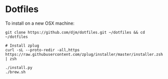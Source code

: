 Dotfiles
========

To install on a new OSX machine:

```
git clone https://github.com/djm/dotfiles.git ~/dotfiles && cd ~/dotfiles

# Install zplug
curl -sL --proto-redir -all,https https://raw.githubusercontent.com/zplug/installer/master/installer.zsh | zsh

./install.py
./brew.sh
```

